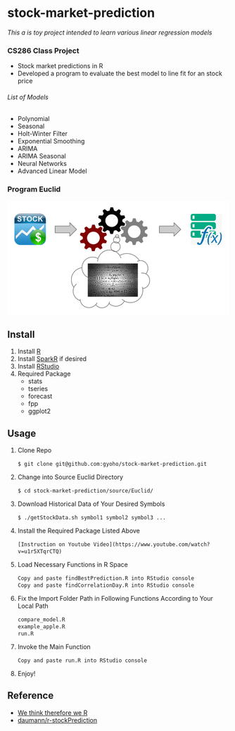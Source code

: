# stock-market-prediction

*This a is toy project intended to learn various linear regression models*

### CS286 Class Project
- Stock market predictions in R
- Developed a program to evaluate the best model to line fit for an stock price


###### List of Models
* Polynomial
* Seasonal
* Holt-Winter Filter
* Exponential Smoothing
* ARIMA
* ARIMA Seasonal
* Neural Networks
* Advanced Linear Model

### Program Euclid
![Euclid](https://github.com/gyoho/stock-market-prediction/blob/master/document/Euclid.png?raw=true)

## Install
1. Install [R](http://www.r-project.org/)
2. Install [SparkR](https://amplab-extras.github.io/SparkR-pkg/) if desired
3. Install [RStudio](http://www.rstudio.com/products/rstudio/download/)
4. Required Package
    * stats
    * tseries
    * forecast
    * fpp
    * ggplot2

## Usage
1. Clone Repo

    ```
    $ git clone git@github.com:gyoho/stock-market-prediction.git
    ```
2. Change into Source Euclid Directory

    ```
    $ cd stock-market-prediction/source/Euclid/
    ```
3. Download Historical Data of Your Desired Symbols

    ```
    $ ./getStockData.sh symbol1 symbol2 symbol3 ...
    ```
4. Install the Required Package Listed Above

    ```
    [Instruction on Youtube Video](https://www.youtube.com/watch?v=u1r5XTqrCTQ)
    ```
5. Load Necessary Functions in R Space

    ```
    Copy and paste findBestPrediction.R into RStudio console
    Copy and paste findCorrelationDay.R into RStudio console
    ```
6. Fix the Import Folder Path in Following Functions According to Your Local Path
	
	```
	compare_model.R
	example_apple.R
	run.R
	```
7. Invoke the Main Function

    ```
    Copy and paste run.R into RStudio console
    ```
8. Enjoy!

## Reference
* [We think therefore we R](http://programming-r-pro-bro.blogspot.in/search/label/auto%20correlation%20function)
* [daumann/r-stockPrediction](https://github.com/daumann/r-stockPrediction)
